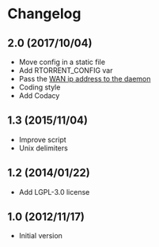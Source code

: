 # Changelog

## 2.0 (2017/10/04)

* Move config in a static file
* Add RTORRENT_CONFIG var
* Pass the [WAN ip address to the daemon](https://github.com/rakshasa/rtorrent/wiki/Common-Tasks-in-rTorrent#setting-the-local-ip)
* Coding style
* Add Codacy

## 1.3 (2015/11/04)

* Improve script
* Unix delimiters

## 1.2 (2014/01/22)

* Add LGPL-3.0 license

## 1.0 (2012/11/17)

* Initial version
